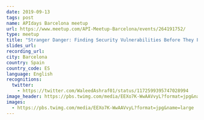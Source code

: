```yaml
---
date: 2019-09-13
tags: post
name: APIdays Barcelona meetup
url: https://www.meetup.com/API-Meetup-Barcelona/events/264191752/
type: meetup
title: "Stranger Danger: Finding Security Vulnerabilities Before They Find You!"
slides_url:
recording_url:
city: Barcelona
country: Spain
country_code: ES
language: English
recognitions:
  twitter:
    - https://twitter.com/WaleedAshraf01/status/1172599395747028994
image_header: https://pbs.twimg.com/media/EEXo7K-WwAAVvyL?format=jpg&name=large
images:
  - https://pbs.twimg.com/media/EEXo7K-WwAAVvyL?format=jpg&name=large
---
```

